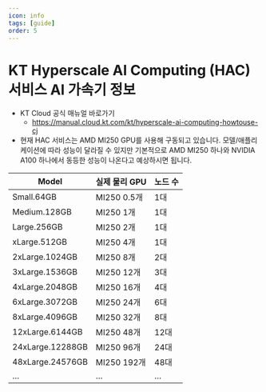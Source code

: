 ```yaml
---
icon: info
tags: [guide]
order: 5
---
```


# KT Hyperscale AI Computing (HAC) 서비스 AI 가속기 정보

- KT Cloud 공식 매뉴얼 바로가기
    - https://manual.cloud.kt.com/kt/hyperscale-ai-computing-howtouse-cj
- 현재 HAC 서비스는 AMD MI250 GPU를 사용해 구동되고 있습니다. 모델/애플리케이션에 따라 성능이 달라질 수 있지만 기본적으로 AMD MI250 하나와 NVIDIA A100 하나에서 동등한 성능이 나온다고 예상하시면 됩니다.

| Model | 실제 물리 GPU | 노드 수 |
| --- | --- | --- |
| Small.64GB | MI250 0.5개 | 1대 |
| Medium.128GB | MI250 1개 | 1대 |
| Large.256GB | MI250 2개 | 1대 |
| xLarge.512GB | MI250 4개 | 1대 |
| 2xLarge.1024GB | MI250 8개 | 2대 |
| 3xLarge.1536GB | MI250 12개 | 3대 |
| 4xLarge.2048GB | MI250 16개 | 4대 |
| 6xLarge.3072GB | MI250 24개 | 6대 |
| 8xLarge.4096GB | MI250 32개 | 8대 |
| 12xLarge.6144GB | MI250 48개 | 12대 |
| 24xLarge.12288GB | MI250 96개 | 24대 |
| 48xLarge.24576GB | MI250 192개 | 48대 |
| … | … | … |